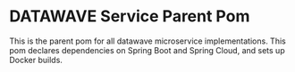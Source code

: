# DATAWAVE Service Parent Pom

This is the parent pom for all datawave microservice implementations.
This pom declares dependencies on Spring Boot and Spring Cloud, and
sets up Docker builds.